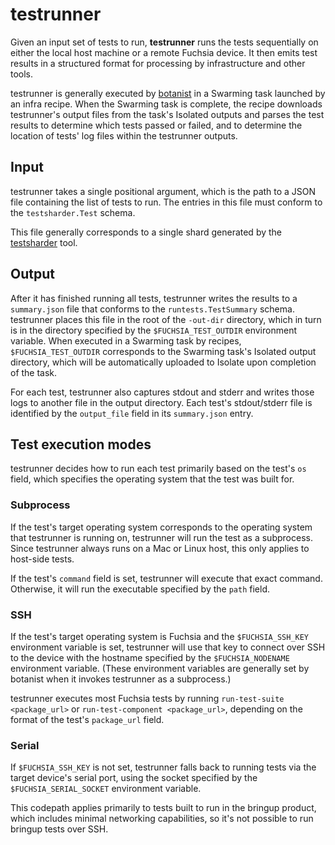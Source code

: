 # testrunner

Given an input set of tests to run, **testrunner** runs the tests sequentially
on either the local host machine or a remote Fuchsia device. It then emits test
results in a structured format for processing by infrastructure and other tools.

testrunner is generally executed by
[botanist](https://fuchsia.googlesource.com/fuchsia/+/HEAD/tools/botanist) in
a Swarming task launched by an infra recipe. When the Swarming task is
complete, the recipe downloads testrunner's output files from the task's
Isolated outputs and parses the test results to determine which tests passed
or failed, and to determine the location of tests' log files within the
testrunner outputs.

## Input

testrunner takes a single positional argument, which is the path to a JSON file
containing the list of tests to run. The entries in this file must conform to
the `testsharder.Test` schema.

This file generally corresponds to a single shard generated by the
[testsharder](https://fuchsia.googlesource.com/fuchsia/+/HEAD/tools/integration/testsharder)
tool.

## Output

After it has finished running all tests, testrunner writes the results to a
`summary.json` file that conforms to the `runtests.TestSummary` schema.
testrunner places this file in the root of the `-out-dir` directory, which in
turn is in the directory specified by the `$FUCHSIA_TEST_OUTDIR` environment
variable. When executed in a Swarming task by recipes, `$FUCHSIA_TEST_OUTDIR`
corresponds to the Swarming task's Isolated output directory, which will be
automatically uploaded to Isolate upon completion of the task.

For each test, testrunner also captures stdout and stderr and writes those logs
to another file in the output directory. Each test's stdout/stderr file is
identified by the `output_file` field in its `summary.json` entry.

## Test execution modes

testrunner decides how to run each test primarily based on the test's `os`
field, which specifies the operating system that the test was built for.

### Subprocess

If the test's target operating system corresponds to the operating system that
testrunner is running on, testrunner will run the test as a subprocess. Since
testrunner always runs on a Mac or Linux host, this only applies to host-side
tests.

If the test's `command` field is set, testrunner will execute that exact
command. Otherwise, it will run the executable specified by the `path` field.

### SSH

If the test's target operating system is Fuchsia and the `$FUCHSIA_SSH_KEY`
environment variable is set, testrunner will use that key to connect over SSH
to the device with the hostname specified by the `$FUCHSIA_NODENAME`
environment variable. (These environment variables are generally set by
botanist when it invokes testrunner as a subprocess.)

testrunner executes most Fuchsia tests by running
`run-test-suite <package_url>` or `run-test-component <package_url>`,
depending on the format of the test's `package_url` field.

### Serial

If `$FUCHSIA_SSH_KEY` is not set, testrunner falls back to running tests via the
target device's serial port, using the socket specified by the
`$FUCHSIA_SERIAL_SOCKET` environment variable.

This codepath applies primarily to tests built to run in the bringup product,
which includes minimal networking capabilities, so it's not possible to run
bringup tests over SSH.

